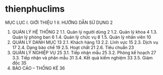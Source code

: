 # thienphuclims
MỤC LỤC
I.	GIỚI THIỆU	1
II.	HƯỚNG DẪN SỬ DỤNG	2
1.	QUẢN LÝ HỆ THỐNG	2
1.1.	Quản lý người dùng	2
1.2.	Quản lý khoa	4
1.3.	Quản lý phòng ban	6
1.4.	Quản lý chức vụ	8
1.5.	Quản lý nhân viên	10
2.	QUẢN LÝ DANH MỤC	13
2.1.	Khách hàng	13
2.2.	Lĩnh vực	15
2.3.	Dịch vụ	17
2.4.	Dạng bào chế	19
2.5.	Hoạt chất	21
2.6.	Tiêu chuẩn	23
3.	QUẢN LÝ NGHIỆP VỤ	25
3.1.	Tiếp nhận mẫu	25
3.2.	Phòng kế hoạch	27
3.3.	Tiếp nhận và phân mẫu	31
3.4.	Kết quả kiểm nghiệm	33
3.5.	Giám đốc	35
4.	BÁO CÁO – THỐNG KÊ	36


